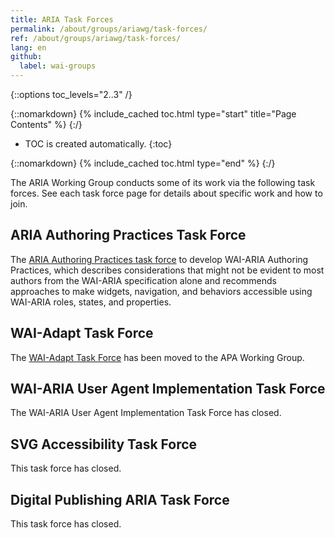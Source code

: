 ```yaml
---
title: ARIA Task Forces
permalink: /about/groups/ariawg/task-forces/
ref: /about/groups/ariawg/task-forces/
lang: en
github:
  label: wai-groups
---
```


{::options toc_levels="2..3" /}

{::nomarkdown}
{% include_cached toc.html type="start" title="Page Contents" %}
{:/}

-   TOC is created automatically.
{:toc}

{::nomarkdown}
{% include_cached toc.html type="end" %}
{:/}

The ARIA Working Group conducts some of its work via the following task forces. See each task force page for details about specific work and how to join.

## ARIA Authoring Practices Task Force

The [ARIA Authoring Practices task force](/about/groups/task-forces/practices/) to develop WAI-ARIA Authoring Practices, which describes considerations that might not be evident to most authors from the WAI-ARIA specification alone and recommends approaches to make widgets, navigation, and behaviors accessible using WAI-ARIA roles, states, and properties.


## WAI-Adapt Task Force

The [WAI-Adapt Task Force](/about/groups/task-forces/adapt/) has been moved to the APA Working Group.

## WAI-ARIA User Agent Implementation Task Force

The WAI-ARIA User Agent Implementation Task Force has closed.

## SVG Accessibility Task Force

This task force has closed.

## Digital Publishing ARIA Task Force

This task force has closed.
